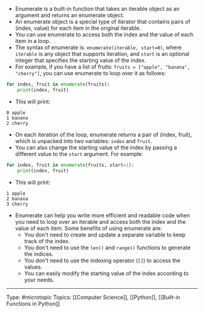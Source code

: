 - Enumerate is a built-in function that takes an iterable object as an argument and returns an enumerate object.
- An enumerate object is a special type of iterator that contains pairs of (index, value) for each item in the original iterable.
- You can use enumerate to access both the index and the value of each item in a loop.
- The syntax of enumerate is: `enumerate(iterable, start=0)`, where `iterable` is any object that supports iteration, and `start` is an optional integer that specifies the starting value of the index.
- For example, if you have a list of fruits: `fruits = ["apple", "banana", "cherry"]`, you can use enumerate to loop over it as follows:

```python
for index, fruit in enumerate(fruits):
    print(index, fruit)
```

- This will print:

```
0 apple
1 banana
2 cherry
```

- On each iteration of the loop, enumerate returns a pair of (index, fruit), which is unpacked into two variables: `index` and `fruit`.
- You can also change the starting value of the index by passing a different value to the `start` argument. For example:

```python
for index, fruit in enumerate(fruits, start=1):
    print(index, fruit)
```

- This will print:

```
1 apple
2 banana
3 cherry
```

- Enumerate can help you write more efficient and readable code when you need to loop over an iterable and access both the index and the value of each item. Some benefits of using enumerate are:
  - You don't need to create and update a separate variable to keep track of the index.
  - You don't need to use the `len()` and `range()` functions to generate the indices.
  - You don't need to use the indexing operator (`[]`) to access the values.
  - You can easily modify the starting value of the index according to your needs.

___
Type: #microtopic 
Topics: [[Computer Science]], [[Python]], [[Built-in Functions in Python]]

